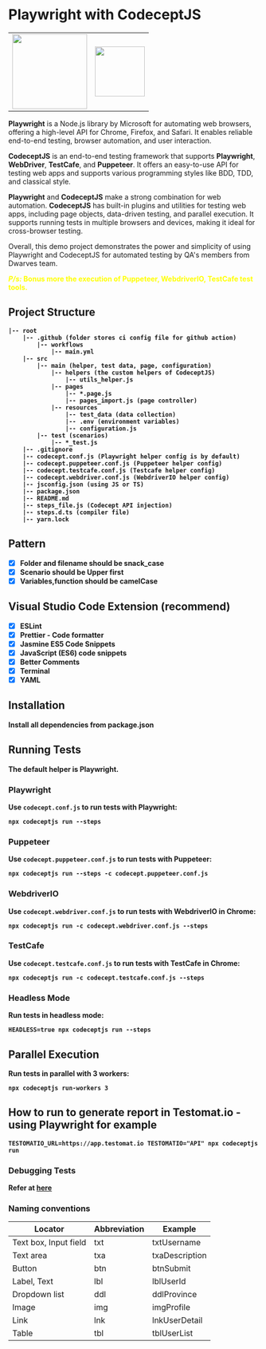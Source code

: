 # Playwright with CodeceptJS

| | |
|-|-|
| <img src="https://playwright.dev/img/playwright-logo.svg" width="150" height="150">  |  <img src="https://codecept.io/logo.svg" style="width:100%" width="100" height="100"> |

**Playwright** is a Node.js library by Microsoft for automating web browsers, offering a high-level API for Chrome, Firefox, and Safari. It enables reliable end-to-end testing, browser automation, and user interaction.

**CodeceptJS** is an end-to-end testing framework that supports **Playwright**, **WebDriver**, **TestCafe**, and **Puppeteer**. It offers an easy-to-use API for testing web apps and supports various programming styles like BDD, TDD, and classical style.

**Playwright** and **CodeceptJS** make a strong combination for web automation. **CodeceptJS** has built-in plugins and utilities for testing web apps, including page objects, data-driven testing, and parallel execution. It supports running tests in multiple browsers and devices, making it ideal for cross-browser testing.

Overall, this demo project demonstrates the power and simplicity of using Playwright and CodeceptJS for automated testing by QA's members from Dwarves team.

<p><span style="color:yellow"><strong><em>P/s:</em> Bonus more the execution of Puppeteer, WebdriverIO, TestCafe test tools.</span></p>

## Project Structure

``` shell
|-- root
    |-- .github (folder stores ci config file for github action)
        |-- workflows
            |-- main.yml
    |-- src
        |-- main (helper, test data, page, configuration)
            |-- helpers (the custom helpers of CodeceptJS)
                |-- utils_helper.js
            |-- pages
                |-- *.page.js
                |-- pages_import.js (page controller)
            |-- resources
                |-- test_data (data collection)
                |-- .env (environment variables)
                |-- configuration.js
        |-- test (scenarios)
            |-- *_test.js
    |-- .gitignore  
    |-- codecept.conf.js (Playwright helper config is by default)
    |-- codecept.puppeteer.conf.js (Puppeteer helper config)
    |-- codecept.testcafe.conf.js (Testcafe helper config)
    |-- codecept.webdriver.conf.js (WebdriverIO helper config)
    |-- jsconfig.json (using JS or TS)
    |-- package.json
    |-- README.md
    |-- steps_file.js (Codecept API injection)
    |-- steps.d.ts (compiler file)
    |-- yarn.lock
```

## Pattern

- [x] Folder and filename should be snack_case
- [x] Scenario should be Upper first
- [x] Variables,function should be camelCase

## Visual Studio Code Extension (recommend)

- [x] ESLint
- [x] Prettier - Code formatter
- [x] Jasmine ES5 Code Snippets
- [x] JavaScript (ES6) code snippets
- [x] Better Comments
- [x] Terminal
- [x] YAML

## Installation

Install all dependencies from **package.json**

## Running Tests

The default helper is Playwright.

### Playwright

Use `codecept.conf.js` to run tests with Playwright:

``
npx codeceptjs run --steps
``

### Puppeteer

Use `codecept.puppeteer.conf.js` to run tests with Puppeteer:

``
npx codeceptjs run --steps -c codecept.puppeteer.conf.js
``

### WebdriverIO

Use `codecept.webdriver.conf.js` to run tests with WebdriverIO in Chrome:

``
npx codeceptjs run -c codecept.webdriver.conf.js --steps
``

### TestCafe

Use `codecept.testcafe.conf.js` to run tests with TestCafe in Chrome:

``
npx codeceptjs run -c codecept.testcafe.conf.js --steps
``

### Headless Mode

Run tests in headless mode:

``
HEADLESS=true npx codeceptjs run --steps
``

## Parallel Execution

Run tests in parallel with 3 workers:

``
npx codeceptjs run-workers 3
``

## How to run to generate report in Testomat.io - using Playwright for example
``
TESTOMATIO_URL=https://app.testomat.io TESTOMATIO="API" npx codeceptjs run
``

### Debugging Tests

Refer at [here](https://codecept.io/advanced/#tags)

### Naming conventions

| Locator               | Abbreviation | Example        |
| --------------------- | ------------ | -------------- |
| Text box, Input field | txt          | txtUsername    |
| Text area             | txa          | txaDescription |
| Button                | btn          | btnSubmit      |
| Label, Text           | lbl          | lblUserId      |
| Dropdown list         | ddl          | ddlProvince    |
| Image                 | img          | imgProfile     |
| Link                  | lnk          | lnkUserDetail  |
| Table                 | tbl          | tblUserList    |
